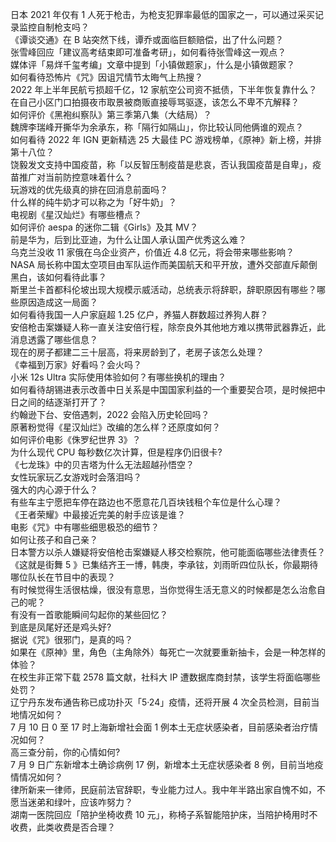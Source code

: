日本 2021 年仅有 1 人死于枪击，为枪支犯罪率最低的国家之一，可以通过采买记录监控自制枪支吗？  
《谭谈交通》在 B 站突然下线，谭乔或面临巨额赔偿，出了什么问题？  
张雪峰回应「建议高考结束即可准备考研」，如何看待张雪峰这一观点？  
媒体评「易烊千玺考编」文章中提到「小镇做题家」，什么是小镇做题家？  
如何看待恐怖片《咒》因诅咒情节太晦气上热搜？  
2022 年上半年民航亏损超千亿，12 家航空公司资不抵债，下半年恢复靠什么？  
在自己小区门口拍摄夜市取景被商贩直接辱骂驱逐，该怎么不卑不亢解释？  
如何评价《黑袍纠察队》第三季第八集（大结局）？  
魏牌李瑞峰开撕华为余承东，称「隔行如隔山」，你比较认同他俩谁的观点？  
如何看待 2022 年 IGN 更新精选 25 大最佳 PC 游戏榜单，《原神》新上榜，并排第十八位？  
饶毅发文支持中国疫苗，称「以反智压制疫苗是悲哀，否认我国疫苗是自卑」，疫苗推广对当前防控意味着什么？  
玩游戏的优先级真的排在回消息前面吗？  
什么样的纯牛奶才可以称之为「好牛奶」？  
电视剧《星汉灿烂》有哪些槽点？  
如何评价 aespa 的迷你二辑《Girls》及其 MV？  
前是华为，后到比亚迪，为什么让国人承认国产优秀这么难？  
乌克兰没收 11 家俄在乌企业资产，价值近 4.8 亿元，将会带来哪些影响？  
NASA 局长称中国太空项目由军队运作而美国航天和平开放，遭外交部直斥颠倒黑白，该如何看待此事？  
斯里兰卡首都科伦坡出现大规模示威活动，总统表示将辞职，辞职原因有哪些？哪些原因造成这一局面？  
如何看待我国一人户家庭超 1.25 亿户，养猫人群数超过养狗人群？  
安倍枪击案嫌疑人称一直关注安倍行程，除奈良外其他地方难以携带武器靠近，此消息透露了哪些信息？  
现在的房子都建二三十层高，将来房龄到了，老房子该怎么处理？  
《幸福到万家》好看吗？会火吗？  
小米 12s Ultra 实际使用体验如何？有哪些换机的理由？  
如何看待胡锡进表示改善中日关系是中国国家利益的一个重要契合项，是时候把中日之间的结逐渐打开了？  
约翰逊下台、安倍遇刺，2022 会陷入历史轮回吗？  
原著粉觉得《星汉灿烂》改编的怎么样？还原度如何？  
如何评价电影《侏罗纪世界 3》？  
为什么现代 CPU 每秒数亿次计算，但是程序仍旧很卡?  
《七龙珠》中的贝吉塔为什么无法超越孙悟空？  
女性玩家玩乙女游戏时会落泪吗？  
强大的内心源于什么？  
有些车主宁愿把车停在路边也不愿意花几百块钱租个车位是什么心理？  
《王者荣耀》中最接近完美的射手应该是谁？  
电影《咒》中有哪些细思极恐的细节？  
如何让孩子和自己亲？  
日本警方以杀人嫌疑将安倍枪击案嫌疑人移交检察院，他可能面临哪些法律责任？  
《这就是街舞 5 》已集结齐王一博，韩庚，李承铉，刘雨昕四位队长，你最期待哪位队长在节目中的表现？  
有时候觉得生活很枯燥，很没有意思，当你觉得生活无意义的时候都是怎么治愈自己的呢？  
有没有一首歌能瞬间勾起你的某些回忆？  
到底是凤尾好还是鸡头好?  
据说《咒》很邪门，是真的吗？  
如果在《原神》里，角色（主角除外）每死亡一次就要重新抽卡，会是一种怎样的体验？  
在校生非正常下载 2578 篇文献，社科大 IP 遭数据库商封禁，该学生将面临哪些处罚？  
辽宁丹东发布通告称已成功扑灭「5·24」疫情，还将开展 4 次全员检测，目前当地情况如何？  
7 月 10 日 0 至 17 时上海新增社会面 1 例本土无症状感染者，目前感染者治疗情况如何？  
高三查分前，你的心情如何?  
7 月 9 日广东新增本土确诊病例 17 例，新增本土无症状感染者 8 例，目前当地疫情情况如何？  
律所新来一律师，民庭前法官辞职，专业能力过人。我中年半路出家自愧不如，不愿当迷弟和绿叶，应该咋努力？  
湖南一医院回应「陪护坐椅收费 10 元」，称椅子系智能陪护床，当陪护椅用时不收费，此类收费是否合理？  
